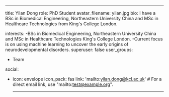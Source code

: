 ---
title: Yilan Dong
role: PhD Student
avatar_filename: yilan.jpg
bio: I have a BSc in Biomedical Engineering, Northeastern University China and MSc in Healthcare Technologies from King's College London.

interests:
-BSc in Biomedical Engineering, Northeastern University China and MSc in Healthcare Technologies King's College London.
-Current focus is on using machine learning to uncover the early origins of neurodevelopmental disorders.
superuser: false
user_groups:
  - Team

social:
- icon: envelope
  icon_pack: fas
  link: 'mailto:yilan.dong@kcl.ac.uk'  # For a direct email link, use "mailto:test@example.org".

  ---
